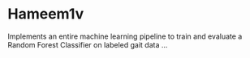 # Hameem1v
Implements an entire machine learning pipeline to train and evaluate a Random Forest Classifier on labeled gait data …
